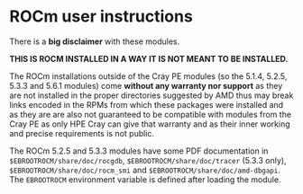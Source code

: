 # ROCm user instructions

There is a **big disclaimer** with these modules.

**THIS IS ROCM INSTALLED IN A WAY IT IS NOT MEANT TO BE INSTALLED.**

The ROCm installations outside of the Cray PE modules 
(so the 5.1.4, 5.2.5, 5.3.3 and 5.6.1 modules) 
come **without any warranty nor support** as they are not
installed in the proper directories suggested by AMD thus may break links
encoded in the RPMs from which these packages were installed and 
as they are are also
not guaranteed to be compatible with modules from the Cray PE
as only HPE Cray can give that warranty and as their inner working and
precise requirements is not public.

The ROCm 5.2.5 and 5.3.3 modules have some PDF documentation in 
`$EBROOTROCM/share/doc/rocgdb`, `$EBROOTROCM/share/doc/tracer` (5.3.3 only),
`$EBROOTROCM/share/doc/rocm_smi` and `$EBROOTROCM/share/doc/amd-dbgapi`.
The `EBROOTROCM` environment variable is defined after loading the module.

